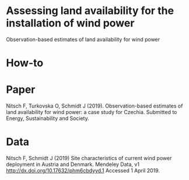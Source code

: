 # Assessing land availability for the installation of wind power
Observation-based estimates of land availability for wind power

# How-to


# Paper
Nitsch F, Turkovska O, Schmidt J (2019). Observation-based estimates of land availability for wind power: a case study for Czechia. Submitted to Energy, Sustainability and Society.

# Data
Nitsch F, Schmidt J (2019) Site characteristics of current wind power deployment in Austria and Denmark. Mendeley Data, v1 http://dx.doi.org/10.17632/phm6cbdyyd.1 Accessed 1 April 2019. 
